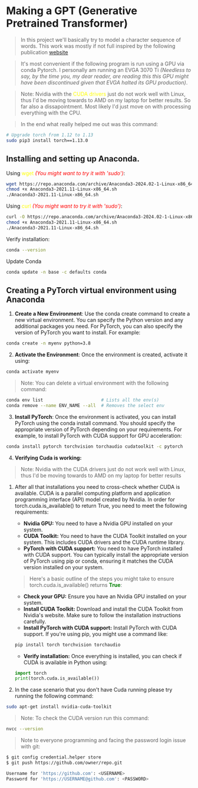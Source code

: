 # Making a GPT (Generative Pretrained Transformer)
> In this project we'll basically try to model a character sequence of words. This work was mostly if not full inspired by the following publication [website](https://arxiv.org/pdf/1706.03762.pdf)

> It's most convenient if the following program is run using a GPU via conda Pytorch. I personally am running an EVGA 3070 Ti *(Needless to say, by the time you, my dear reader, are reading this this GPU might have been discontinued given that EVGA halted its GPU production)*.

> Note: Nvidia with the <span style="color:yellow">CUDA drivers</span> just do not work well with Linux, thus I'd be moving towards to AMD on my laptop for better results. So far also a dissapointment. Most likely I'd just move on with processing everything with the CPU. 

> In the end what really helped me out was this command:
```bash
# Upgrade torch from 1.12 to 1.13
sudo pip3 install torch==1.13.0
```

## Installing and setting up Anaconda. 
Using <span style="color:yellow">wget</span> <span style="color:red">*(You might want to try it with 'sudo')*</span>:
```bash
wget https://repo.anaconda.com/archive/Anaconda3-2024.02-1-Linux-x86_64.sh 
chmod +x Anaconda3-2021.11-Linux-x86_64.sh
./Anaconda3-2021.11-Linux-x86_64.sh
```

Using <span style="color:yellow">curl</span> <span style="color:red">*(You might want to try it with 'sudo')*</span>:
```bash
curl -O https://repo.anaconda.com/archive/Anaconda3-2024.02-1-Linux-x86_64.sh 
chmod +x Anaconda3-2021.11-Linux-x86_64.sh
./Anaconda3-2021.11-Linux-x86_64.sh
```

Verify installation:
```bash
conda --version
```

Update Conda
```bash
conda update -n base -c defaults conda
```

## Creating a PyTorch virtual environment using Anaconda
1. **Create a New Environment**: Use the conda create command to create a new virtual environment. You can specify the Python version and any additional packages you need. For PyTorch, you can also specify the version of PyTorch you want to install. For example:

```bash
conda create -n myenv python=3.8
```
2. **Activate the Environment**: Once the environment is created, activate it using:

```bash
conda activate myenv 
```

> Note: You can delete a virtual environment with the following command:
```bash 
conda env list                      # Lists all the env(s) 
conda remove --name ENV_NAME --all  # Removes the select env
```

3. **Install PyTorch**: Once the environment is activated, you can install PyTorch using the conda install command. You should specify the appropriate version of PyTorch depending on your requirements. For example, to install PyTorch with CUDA support for GPU acceleration:

```bash
conda install pytorch torchvision torchaudio cudatoolkit -c pytorch 
```
4. **Verifying Cuda is working:**

> Note: Nvidia with the CUDA drivers just do not work well with Linux, thus I'd be moving towards to AMD on my laptop for better results

   1. After all that installations you need to cross-check whether CUDA is available. CUDA is a parallel computing platform and application programming interface (API) model created by Nvidia. In order for torch.cuda.is_available() to return True, you need to meet the following requirements:

      * **Nvidia GPU:** You need to have a Nvidia GPU installed on your system.
      * **CUDA Toolkit:** You need to have the CUDA Toolkit installed on your system. This includes CUDA drivers and the CUDA runtime library.
      * **PyTorch with CUDA support:** You need to have PyTorch installed with CUDA support. You can typically install the appropriate version of PyTorch using pip or conda, ensuring it matches the CUDA version installed on your system.
 
       > Here's a basic outline of the steps you might take to ensure torch.cuda.is_available() returns <span style=" color: green">**True**</span>:
 
      * **Check your GPU:** Ensure you have an Nvidia GPU installed on your system.
      * **Install CUDA Toolkit:** Download and install the CUDA Toolkit from Nvidia's website. Make sure to follow the installation instructions carefully.
      * **Install PyTorch with CUDA support:** Install PyTorch with CUDA support. If you're using pip, you might use a command like:
      ```bash
      pip install torch torchvision torchaudio
      ```
      * **Verify installation:** Once everything is installed, you can check if CUDA is available in Python using: 
      ```python
      import torch
      print(torch.cuda.is_available())
      ```

   2. In the case scenario that you don't have Cuda running please try running the following command:
   ```bash
   sudo apt-get install nvidia-cuda-toolkit
   ```
   > Note: To check the CUDA version run this command:
   ```bash
   nvcc --version
   ```
> Note to everyone programming and facing the password login issue with git:
```bash
$ git config credential.helper store
$ git push https://github.com/owner/repo.git

Username for 'https://github.com': <USERNAME>
Password for 'https://USERNAME@github.com': <PASSWORD>
```